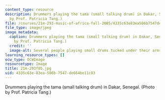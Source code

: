 ```yaml
---
content_type: resource
description: Drummers playing the tama (small talking drum) in Dakar, Senegal. (Photo
  by Prof. Patricia Tang.)
file: /courses/21m-293-music-of-africa-fall-2005/4335c63e83ea586b7547de664be11c03_21m-293f05.jpg
file_type: image/jpeg
image_metadata:
  caption: Drummers playing the tama (small talking drum) in Dakar, Senegal. (Photo
    by Prof. Patricia Tang.)
  credit: ''
  image-alt: Several people playing small drums tucked under their arms.
learning_resource_types: []
ocw_type: OCWImage
resourcetype: Image
title: 21m-293f05.jpg
uid: 4335c63e-83ea-586b-7547-de664be11c03
---
```

Drummers playing the tama (small talking drum) in Dakar, Senegal. (Photo by Prof. Patricia Tang.)

